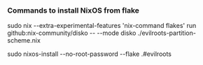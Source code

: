 ### Commands to install NixOS from flake
sudo nix --extra-experimental-features 'nix-command flakes' run github:nix-community/disko -- --mode disko ./evilroots-partition-scheme.nix

sudo nixos-install --no-root-password --flake .#evilroots
